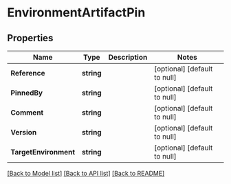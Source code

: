 # EnvironmentArtifactPin

## Properties
Name | Type | Description | Notes
------------ | ------------- | ------------- | -------------
**Reference** | **string** |  | [optional] [default to null]
**PinnedBy** | **string** |  | [optional] [default to null]
**Comment** | **string** |  | [optional] [default to null]
**Version** | **string** |  | [optional] [default to null]
**TargetEnvironment** | **string** |  | [optional] [default to null]

[[Back to Model list]](../README.md#documentation-for-models) [[Back to API list]](../README.md#documentation-for-api-endpoints) [[Back to README]](../README.md)


